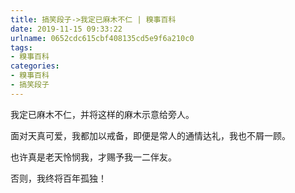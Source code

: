 ```yaml
---
title: 搞笑段子->我定已麻木不仁 | 糗事百科
date: 2019-11-15 09:33:22
urlname: 0652cdc615cbf408135cd5e9f6a210c0
tags: 
- 糗事百科
categories:
- 糗事百科
- 搞笑段子
---
```

我定已麻木不仁，并将这样的麻木示意给旁人。

面对天真可爱，我都加以戒备，即便是常人的通情达礼，我也不屑一顾。

也许真是老天怜悯我，才赐予我一二伴友。

否则，我终将百年孤独！


